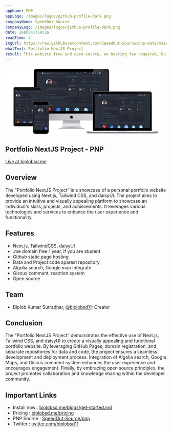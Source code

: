 ```yaml
---
appName: PNP
appLogo: /images/logos/github-profile-dark.png
companyName: SpeedOut Source
companyLogo: /images/logos/github-profile-dark.png
date: 1680541759736
readTime: 2
imgUrl: https://raw.githubusercontent.com/SpeedOut-Source/pnp-data/main/images/all-devices-black-pnp.png
whatText: Portfolio NextJS Project
result: This website free and open-source, no hosting fee required, build with NextJS
---
```


![preview](https://raw.githubusercontent.com/SpeedOut-Source/pnp-data/main/images/all-devices-black-pnp.png)

## Portfolio NextJS Project - PNP

<a href="https://biplobsd.me" target="_blank">Live at biplobsd.me</a>

## Overview

The "Portfolio NextJS Project" is a showcase of a personal portfolio website developed using Next.js, Tailwind CSS, and daisyUI. The project aims to provide an intuitive and visually appealing platform to showcase an individual's skills, projects, and achievements. It leverages various technologies and services to enhance the user experience and functionality.

## Features

- Next.js, TailwindCSS, daisyUI
- .me domain free 1 year, if you are student
- Github static page hosting
- Data and Project code sparest repository
- Algolia search, Google map Integrate
- Giscus comment, reaction system
- Open source

## Team

- Biplob Kumar Sutradhar, <a href='https://twitter.com/@biplobsd11'>@biplobsd11</a>: Creator

## Conclusion

The "Portfolio NextJS Project" demonstrates the effective use of Next.js, Tailwind CSS, and daisyUI to create a visually appealing and functional portfolio website. By leveraging GitHub Pages, domain registration, and separate repositories for data and code, the project ensures a seamless development and deployment process. Integration of Algolia search, Google Maps, and Giscus comment system enhances the user experience and encourages engagement. Finally, by embracing open source principles, the project promotes collaboration and knowledge sharing within the developer community.

## Important Links

- Install now : [biplobsd.me/blogs/get-started.md](https:?/biplobsd.me/blogs/get-started.md)
- Pricing : [biplobsd.me/pricing](https://biplobsd.me/pricing)
- PNP Source : [SpeedOut-Source/pnp](https://github.com/SpeedOut-Source/pnp)
- Twitter : [twitter.com/biplobsd11](https://twitter.com/biplobsd11)
